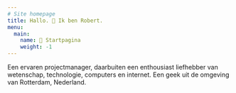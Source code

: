 ```yaml
---
# Site homepage
title: Hallo. 👋 Ik ben Robert.
menu:
  main:
    name: 🚀 Startpagina
    weight: -1
---
```


Een ervaren projectmanager, daarbuiten een enthousiast liefhebber van wetenschap, technologie, computers en internet. Een geek uit de omgeving van Rotterdam, Nederland.
